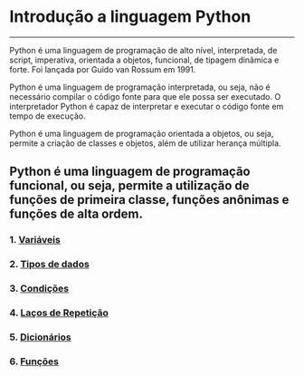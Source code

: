 # Introdução a linguagem Python
---
Python é uma linguagem de programação de alto nível, interpretada, de script, imperativa, orientada a objetos, funcional, de tipagem dinâmica e forte. Foi lançada por Guido van Rossum em 1991.

Python é uma linguagem de programação interpretada, ou seja, não é necessário compilar o código fonte para que ele possa ser executado. O interpretador Python é capaz de interpretar e executar o código fonte em tempo de execução.

Python é uma linguagem de programação orientada a objetos, ou seja, permite a criação de classes e objetos, além de utilizar herança múltipla.

Python é uma linguagem de programação funcional, ou seja, permite a utilização de funções de primeira classe, funções anônimas e funções de alta ordem.
---
###  1. [Variáveis](https://github.com/cilab-ufersa/introduction_machine_learning/blob/main/parte_1_introducao_python/variaveis.md) 
###  2. [Tipos de dados](https://github.com/cilab-ufersa/introduction_machine_learning/blob/main/parte_1_introducao_python/variaveis.md)
###  3. [Condições](https://github.com/cilab-ufersa/introduction_machine_learning/tree/main/parte_1_introducao_python/condicional_e_lacos)
###  4. [Laços de Repetição](https://github.com/cilab-ufersa/introduction_machine_learning/tree/develop/parte_1_introducao_python/lacos)
###  5. [Dicionários](https://github.com/cilab-ufersa/introduction_machine_learning/tree/develop/parte_1_introducao_python/dicionarios)
###  6. [Funções](https://github.com/cilab-ufersa/introduction_machine_learning/tree/develop/parte_1_introducao_python/funcoes)
